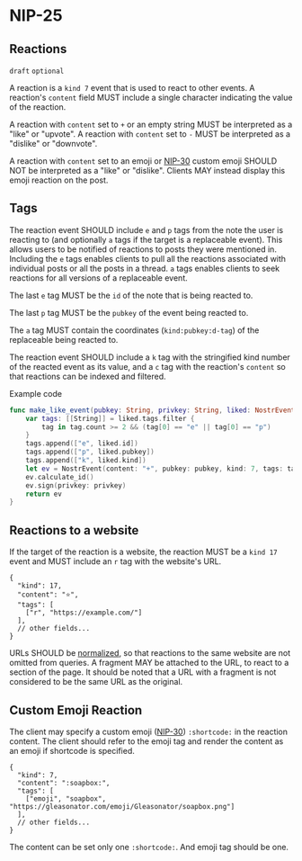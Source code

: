 
NIP-25
======

Reactions
---------

`draft` `optional`

A reaction is a `kind 7` event that is used to react to other events. A reaction's `content` field
MUST include a single character indicating the value of the reaction.

A reaction with `content` set to `+` or an empty string MUST be interpreted as a "like" or "upvote".
A reaction with `content` set to `-` MUST be interpreted as a "dislike" or "downvote".

A reaction with `content` set to an emoji or [NIP-30](30.md) custom emoji SHOULD NOT be interpreted
as a "like" or "dislike". Clients MAY instead display this emoji reaction on the post.

Tags
----

The reaction event SHOULD include `e` and `p` tags from the note the user is reacting to (and optionally `a` tags if the target is a replaceable event). This allows users to be notified of reactions to posts they were mentioned in. Including the `e` tags enables clients to pull all the reactions associated with individual posts or all the posts in a thread. `a` tags enables clients to seek reactions for all versions of a replaceable event.

The last `e` tag MUST be the `id` of the note that is being reacted to.

The last `p` tag MUST be the `pubkey` of the event being reacted to.

The `a` tag MUST contain the coordinates (`kind:pubkey:d-tag`) of the replaceable being reacted to.

The reaction event SHOULD include a `k` tag with the stringified kind number of the reacted event as
its value, and a `c` tag with the reaction's `content` so that reactions can be indexed and filtered.

Example code

```swift
func make_like_event(pubkey: String, privkey: String, liked: NostrEvent) -> NostrEvent {
    var tags: [[String]] = liked.tags.filter {
    	tag in tag.count >= 2 && (tag[0] == "e" || tag[0] == "p")
    }
    tags.append(["e", liked.id])
    tags.append(["p", liked.pubkey])
    tags.append(["k", liked.kind])
    let ev = NostrEvent(content: "+", pubkey: pubkey, kind: 7, tags: tags)
    ev.calculate_id()
    ev.sign(privkey: privkey)
    return ev
}
```

Reactions to a website
---------------------

If the target of the reaction is a website, the reaction MUST be a `kind 17` event and MUST include an `r` tag with the website's URL.

```jsonc
{
  "kind": 17,
  "content": "⭐",
  "tags": [
    ["r", "https://example.com/"]
  ],
  // other fields...
}
```

URLs SHOULD be [normalized](https://datatracker.ietf.org/doc/html/rfc3986#section-6), so that reactions to the same website are not omitted from queries.
A fragment MAY be attached to the URL, to react to a section of the page.
It should be noted that a URL with a fragment is not considered to be the same URL as the original.

Custom Emoji Reaction
---------------------

The client may specify a custom emoji ([NIP-30](30.md)) `:shortcode:` in the
reaction content. The client should refer to the emoji tag and render the
content as an emoji if shortcode is specified.

```jsonc
{
  "kind": 7,
  "content": ":soapbox:",
  "tags": [
    ["emoji", "soapbox", "https://gleasonator.com/emoji/Gleasonator/soapbox.png"]
  ],
  // other fields...
}
```

The content can be set only one `:shortcode:`. And emoji tag should be one.
